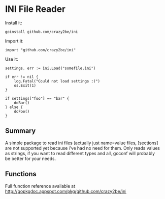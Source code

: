 INI File Reader
===============

Install it:

	goinstall github.com/crazy2be/ini

Import it:

	import "github.com/crazy2be/ini"

Use it:

	settings, err := ini.Load("somefile.ini")
	
	if err != nil {
		log.Fatal("Could not load settings :(")
		os.Exit(1)
	}

	if settings["foo"] == "bar" {
		doBar()
	} else {
		doFoo()
	}


Summary
-----
A simple package to read ini files (actually just name=value files, [sections] are not supported yet because i've had no need for them. Only reads values as strings, if you want to read different types and all, goconf will probably be better for your needs.


Functions
---------

Full function reference available at http://gopkgdoc.appspot.com/pkg/github.com/crazy2be/ini